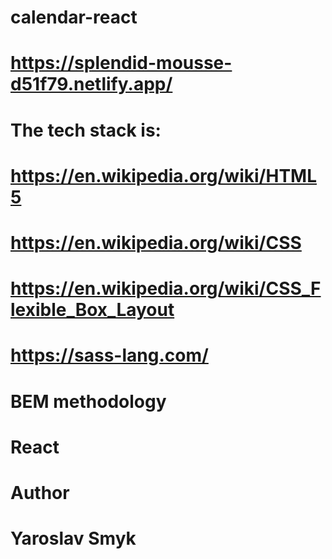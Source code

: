 # calendar-react

# https://splendid-mousse-d51f79.netlify.app/

# The tech stack is:
# https://en.wikipedia.org/wiki/HTML5
# https://en.wikipedia.org/wiki/CSS
# https://en.wikipedia.org/wiki/CSS_Flexible_Box_Layout
# https://sass-lang.com/
# BEM methodology
# React

# Author
# Yaroslav Smyk